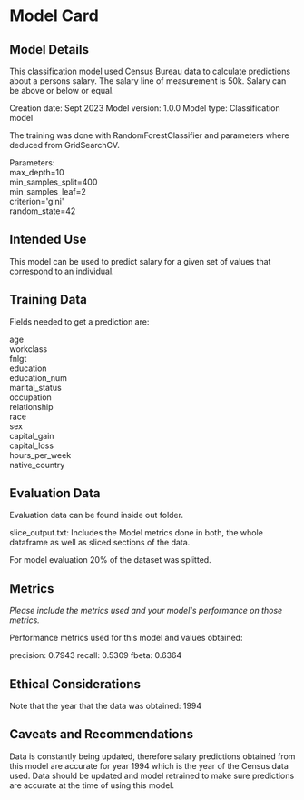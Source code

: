 # Model Card


## Model Details

This classification model used Census Bureau data to calculate predictions about a persons salary. The salary line of measurement is 50k. Salary can be above or below or equal.

Creation date: Sept 2023
Model version: 1.0.0
Model type: Classification model

The training was done with RandomForestClassifier and parameters where deduced from GridSearchCV. 

Parameters: <br>
max_depth=10<br>
min_samples_split=400<br>
min_samples_leaf=2<br>
criterion='gini'<br>
random_state=42<br>

## Intended Use

This model can be used to predict salary for a given set of values that correspond to an individual.


## Training Data

Fields needed to get a prediction are:

age <br>
workclass <br>
fnlgt <br>
education <br>
education_num<br>
marital_status <br>
occupation<br> 
relationship <br>
race <br>
sex <br>
capital_gain <br>
capital_loss<br>
hours_per_week<br>
native_country <br>

## Evaluation Data

Evaluation data can be found inside out folder. 

slice_output.txt: Includes the Model metrics done in both, the whole dataframe as well as sliced sections of the data.

For model evaluation 20% of the dataset was splitted.

## Metrics
_Please include the metrics used and your model's performance on those metrics._

Performance metrics used for this model and values obtained:

precision: 0.7943
recall: 0.5309
fbeta: 0.6364


## Ethical Considerations

Note that the year that the data was obtained: 1994

## Caveats and Recommendations

Data is constantly being updated, therefore salary predictions obtained from this model are accurate for year 1994 which is the year of the Census data used. Data should be updated and model retrained to make sure predictions are accurate at the time of using this model.
